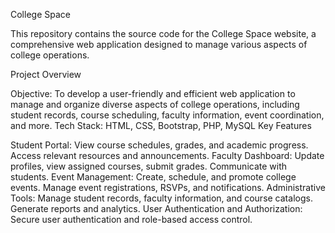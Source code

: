 College Space

This repository contains the source code for the College Space website, a comprehensive web application designed to manage various aspects of college operations.

Project Overview

Objective: To develop a user-friendly and efficient web application to manage and organize diverse aspects of college operations, including student records, course scheduling, faculty information, event coordination, and more.
Tech Stack: HTML, CSS, Bootstrap, PHP, MySQL
Key Features

Student Portal:
View course schedules, grades, and academic progress.
Access relevant resources and announcements.
Faculty Dashboard:
Update profiles, view assigned courses, submit grades.
Communicate with students.
Event Management:
Create, schedule, and promote college events.
Manage event registrations, RSVPs, and notifications.
Administrative Tools:
Manage student records, faculty information, and course catalogs.
Generate reports and analytics.
User Authentication and Authorization:
Secure user authentication and role-based access control.
